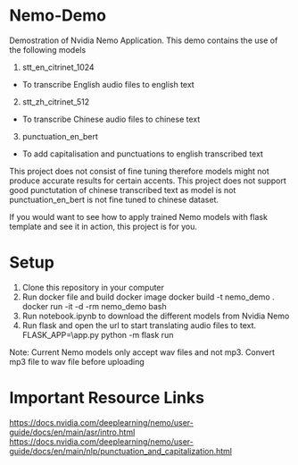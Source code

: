 # Nemo-Demo
 Demostration of Nvidia Nemo Application. This demo contains the use of the following models
 
 1) stt_en_citrinet_1024
 - To transcribe English audio files to english text
 2) stt_zh_citrinet_512
- To transcribe Chinese audio files to chinese text
 3) punctuation_en_bert
- To add capitalisation and punctuations to english transcribed text

This project does not consist of fine tuning therefore models might not produce accurate results for certain accents. This project does not support good punctutation of chinese transcribed text as model is not punctuation_en_bert is not fine tuned to chinese dataset.

If you would want to see how to apply trained Nemo models with flask template and see it in action, this project is for you.

# Setup

1) Clone this repository in your computer
2) Run docker file and build docker image
    docker build -t nemo_demo .
    docker run -it -d -rm nemo_demo bash
3) Run notebook.ipynb to download the different models from Nvidia Nemo
4) Run flask and open the url to start translating audio files to text.
    FLASK_APP=\app.py python -m flask run

Note: Current Nemo models only accept wav files and not mp3. Convert mp3 file to wav file before uploading

# Important Resource Links
https://docs.nvidia.com/deeplearning/nemo/user-guide/docs/en/main/asr/intro.html
https://docs.nvidia.com/deeplearning/nemo/user-guide/docs/en/main/nlp/punctuation_and_capitalization.html
